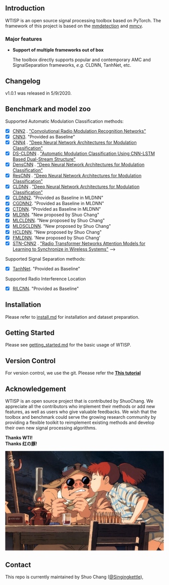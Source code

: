 ## Introduction

WTISP is an open source signal processing toolbox based on PyTorch. The framework of this project is based on
the [mmdetection](https://github.com/open-mmlab/mmdetection) and [mmcv](https://github.com/open-mmlab/mmcv).

### Major features

- **Support of multiple frameworks out of box**

  The toolbox directly supports popular and contemporary AMC and SignalSeparation frameworks, *e.g.* CLDNN, TanhNet,
  etc.

## Changelog

v1.0.1 was released in 5/9/2020.

## Benchmark and model zoo

Supported Automatic Modulation Classification methods:

- [x] [CNN2](configs/cnn2)
  . ["Convolutional Radio Modulation Recognition Networks"](https://link.springer.com/chapter/10.1007%2F978-3-319-44188-7_16)
- [x] [CNN3](configs/cnn3). "Provided as Baseline"
- [x] [CNN4](config/cnn4)
  . ["Deep Neural Network Architectures for Modulation Classification"](https://ieeexplore.ieee.org/document/8335483)
- [x] [DS-CLDNN](configs/ds_cldnn)
  . ["Automatic Modulation Classification Using CNN-LSTM Based Dual-Stream Structure"](https://ieeexplore.ieee.org/document/9220797)
- [x] [DensCNN](config/denscnn)
  . ["Deep Neural Network Architectures for Modulation Classification"](https://ieeexplore.ieee.org/document/8335483)
- [x] [ResCNN](config/rescnn)
  . ["Deep Neural Network Architectures for Modulation Classification"](https://ieeexplore.ieee.org/document/8335483)
- [x] [CLDNN](config/cldnn)
  . ["Deep Neural Network Architectures for Modulation Classification"](https://ieeexplore.ieee.org/document/8335483)
- [x] [CLDNN2](config/crdnn). "Provided as Baseline in MLDNN"
- [x] [CGDNN2](config/crdnn). "Provided as Baseline in MLDNN"
- [x] [CTDNN](config/ctdnn). "Provided as Baseline in MLDNN"
- [x] [MLDNN](config/ctdnn). "New proposed by Shuo Chang"
- [x] [MLCLDNN](config/ctdnn). "New proposed by Shuo Chang"
- [x] [MLDSCLDNN](config/ctdnn). "New proposed by Shuo Chang"
- [x] [HCLDNN](config/ctdnn). "New proposed by Shuo Chang"
- [X] [FMLDNN](config/fmldnn). 'New proposed by Shuo Chang'
- [x] [STN-CNN2](config/stncnn2)
  . ["Radio Transformer Networks Attention Models for Learning to Synchronize in Wireless Systems"](https://ieeexplore.ieee.org/document/7869126/)
  -->

Supported Signal Separation methods:

- [x] [TanhNet](configs/tcnn). "Provided as Baseline"

Supported Radio Interference Location

- [x] [RILCNN](configs/rilcnn). "Provided as Baseline"

## Installation

Please refer to [install.md](docs/install.md) for installation and dataset preparation.

## Getting Started

Please see [getting_started.md](docs/getting_started.md) for the basic usage of WTISP.

## Version Control

For version control, we use the git. Pleease refer the [**This tutorial**](docs/git_tutorial.md)

## Acknowledgement

WTISP is an open source project that is contributed by ShuoChang. We appreciate all the contributors who implement their
methods or add new features, as well as users who give valuable feedbacks. We wish that the toolbox and benchmark could
serve the growing research community by providing a flexible toolkit to reimplement existing methods and develop their
own new signal processing algorithms.

**Thanks WTI!**  
**Thanks 红の豚!**

![demo image](resources/pig.jfif)

## Contact

This repo is currently maintained by Shuo Chang ([@Singingkettle](https://github.com/Singingkettle)), 
